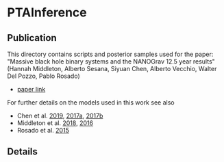 # PTAInference

## Publication 
This directory contains scripts and posterior samples used for the paper: "Massive black hole binary systems and the NANOGrav 12.5 year results" (Hannah Middleton, Alberto Sesana, Siyuan Chen, Alberto Vecchio, Walter Del Pozzo, Pablo Rosado) 
 - [paper link](https://ui.adsabs.harvard.edu/abs/2021MNRAS.tmpL..10M/abstract)
 
For further details on the models used in this work see also
 - Chen et al. [2019](https://ui.adsabs.harvard.edu/abs/2019MNRAS.488..401C/abstract), [2017a](https://ui.adsabs.harvard.edu/abs/2017MNRAS.468..404C/abstract), [2017b](https://ui.adsabs.harvard.edu/abs/2017MNRAS.470.1738C/abstract)
 - Middleton et al. [2018](https://ui.adsabs.harvard.edu/abs/2018NatCo...9..573M/abstract), [2016](https://ui.adsabs.harvard.edu/abs/2016MNRAS.455L..72M/abstract)
 - Rosado et al. [2015](https://ui.adsabs.harvard.edu/abs/2015MNRAS.451.2417R/abstract)
 
 ## Details
